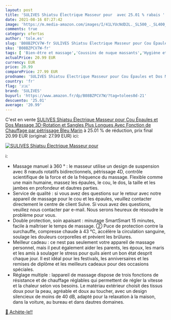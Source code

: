 ```yaml
---
layout: post
title: 'SULIVES Shiatsu Électrique Masseur pour  avec 25.01 % rabais '
date: 2021-08-16 07:27:42
image: 'https://m.media-amazon.com/images/I/41LYUcNdD2L._SL500_._SL400_.jpg'
comments: true
category: ofertas
author: 'tole.es'
slug: 'B08BZPCV7W-fr SULIVES Shiatsu Électrique Masseur pour Cou Épaules et Dos...'
sku: 'B08BZPCV7W-fr'
tags: [ 'Bien-être et massage','Coussins de nuque massants','Hygiène et Santé','Massage et relaxation','Masseurs électriques','sulives', ]
actualPrice: 20.99 EUR
currency: EUR
price: 20.99
comparePrice: 27.99 EUR
prodname: 'SULIVES Shiatsu Électrique Masseur pour Cou Épaules et Dos Massage 3D-Rotation et Sangles Plus Longues Avec Fonction de Chauffage par pétrissage  Bleu Marin'
country: 'fr'
flag: '🇫🇷'
brand: 'SULIVES'
buyurl: 'https://www.amazon.fr/dp/B08BZPCV7W/?tag=tolees0d-21'
descuento: '25.01'
average: '20.99'
---
```


C'est en vente [SULIVES Shiatsu Électrique Masseur pour Cou Épaules et Dos Massage 3D-Rotation et Sangles Plus Longues Avec Fonction de Chauffage par pétrissage  Bleu Marin](https://www.amazon.fr/dp/B08BZPCV7W/?tag=tolees0d-21)  à  25.01 % de réduction, prix final  20.99 EUR (original: 27.99 EUR) ici:

[![SULIVES Shiatsu Électrique Masseur pour ](https://m.media-amazon.com/images/I/41LYUcNdD2L._SL500_._SL400_.jpg)](https://www.amazon.fr/dp/B08BZPCV7W/?tag=tolees0d-21)

ℹ️:

- Massage manuel à 360 ° : le masseur utilise un design de suspension avec 8 nœuds rotatifs bidirectionnels, pétrissage 4D, contrôle scientifique de la force et de la fréquence du massage. Flexible comme une main humaine, massez les épaules, le cou, le dos, la taille et les jambes en profondeur et dautres parties.
- Service de qualité : si vous avez des questions sur le retour avec notre appareil de massage pour le cou et les épaules, veuillez contacter directement le centre de client Sulve. Si vous avez des questions, veuillez nous contacter par e-mail. Nous serons heureux de résoudre le problème pour vous.
- Double protection, soin apaisant : minutage SmartSmart 15 minutes, facile à maîtriser le temps de massage. ② Puce de protection contre la surchauffe, compresse chaude à 43 ℃, accélère la circulation sanguine, soulage les douleurs corporelles et prévient les brûlures.
- Meilleur cadeau : ce nest pas seulement votre appareil de massage personnel, mais il peut également aider les parents, les époux, les maris et les amis à soulager le stress pour quils aient un bon état desprit chaque jour. Il est idéal pour les festivals, les anniversaires et les remises de diplôme et les meilleurs cadeaux pour des occasions spéciales.
- Réglage multiple : lappareil de massage dispose de trois fonctions de résistance et de chauffage réglables qui permettent de régler la vitesse et la chaleur selon vos besoins. Le matériau extérieur choisit des tissus doux pour la peau, agréable et doux au toucher, avec un design silencieux de moins de 40 dB, adapté pour la relaxation à la maison, dans la voiture, au bureau et dans dautres domaines.

[🛒 Achète-le!!](https://www.amazon.fr/dp/B08BZPCV7W/?tag=tolees0d-21)
